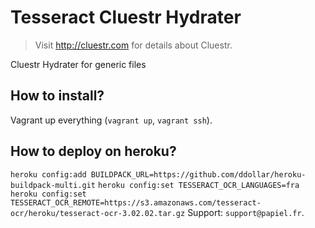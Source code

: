 # Tesseract Cluestr Hydrater
> Visit http://cluestr.com for details about Cluestr.

Cluestr Hydrater for generic files

## How to install?
Vagrant up everything (`vagrant up`, `vagrant ssh`).

## How to deploy on heroku?
`heroku config:add BUILDPACK_URL=https://github.com/ddollar/heroku-buildpack-multi.git`
`heroku config:set TESSERACT_OCR_LANGUAGES=fra`
`heroku config:set TESSERACT_OCR_REMOTE=https://s3.amazonaws.com/tesseract-ocr/heroku/tesseract-ocr-3.02.02.tar.gz`
Support: `support@papiel.fr`.
